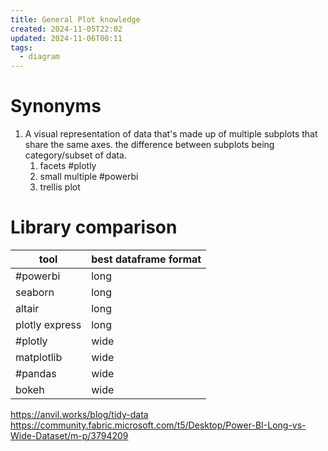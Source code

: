 ```yaml
---
title: General Plot knowledge
created: 2024-11-05T22:02
updated: 2024-11-06T00:11
tags:
  - diagram
---
```

# Synonyms

1. A visual representation of data that's made up of multiple subplots that share the same axes. the difference between subplots being category/subset of data.
   1. facets #plotly
   2. small multiple #powerbi
   3. trellis plot

# Library comparison

| tool           | best dataframe format |
| -------------- | --------------------- |
| #powerbi       | long                  |
| seaborn        | long                  |
| altair         | long                  |
| plotly express | long                  |
| #plotly         | wide                  |
| matplotlib     | wide                  |
| #pandas         | wide                  |
| bokeh          | wide                  |

https://anvil.works/blog/tidy-data
https://community.fabric.microsoft.com/t5/Desktop/Power-BI-Long-vs-Wide-Dataset/m-p/3794209